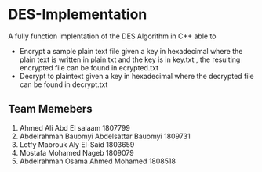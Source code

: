 # DES-Implementation
A fully function implentation of the DES Algorithm in C++ able to
* Encrypt a sample plain text file given a key in hexadecimal where the plain text is written in plain.txt and the key is in key.txt , the resulting encrypted file can be found in ecrypted.txt
* Decrypt to plaintext given a key in hexadecimal where the decrypted file can be found in decrypt.txt

## Team Memebers
1. Ahmed Ali Abd El salaam 1807799
1. Abdelrahman Bauomyi Abdelsattar Bauomyi 1809731
1. Lotfy Mabrouk Aly El-Said 1803659
1. Mostafa Mohamed Nageb 1809079
1. Abdelrahman Osama Ahmed Mohamed 1808518 
